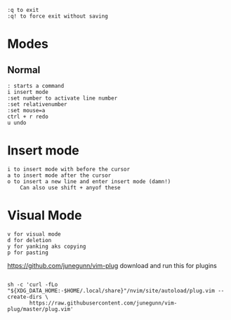 	:q to exit
	:q! to force exit without saving

# Modes

## Normal
	: starts a command
	i insert mode
	:set number to activate line number
	:set relativenumber
	:set mouse=a
	ctrl + r redo
	u undo

# Insert mode
	i to insert mode with before the cursor
	a to insert mode after the cursor
	o to insert a new line and enter insert mode (damn!)
		Can also use shift + anyof these


# Visual Mode
	v for visual mode
	d for deletion
	y for yanking aks copying
	p for pasting




https://github.com/junegunn/vim-plug download and run this for plugins

```

sh -c 'curl -fLo "${XDG_DATA_HOME:-$HOME/.local/share}"/nvim/site/autoload/plug.vim --create-dirs \
       https://raw.githubusercontent.com/junegunn/vim-plug/master/plug.vim'

```
